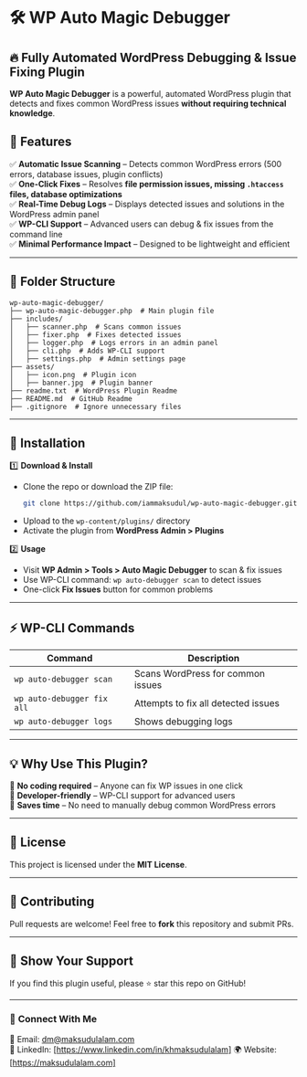 # 🛠️ WP Auto Magic Debugger

## 🔥 Fully Automated WordPress Debugging & Issue Fixing Plugin

**WP Auto Magic Debugger** is a powerful, automated WordPress plugin that detects and fixes common WordPress issues **without requiring technical knowledge**.

## 🚀 Features

✅ **Automatic Issue Scanning** – Detects common WordPress errors (500 errors, database issues, plugin conflicts)  
✅ **One-Click Fixes** – Resolves **file permission issues, missing `.htaccess` files, database optimizations**  
✅ **Real-Time Debug Logs** – Displays detected issues and solutions in the WordPress admin panel  
✅ **WP-CLI Support** – Advanced users can debug & fix issues from the command line  
✅ **Minimal Performance Impact** – Designed to be lightweight and efficient  

---

## 📂 Folder Structure

```
wp-auto-magic-debugger/
├── wp-auto-magic-debugger.php  # Main plugin file
├── includes/
│   ├── scanner.php  # Scans common issues
│   ├── fixer.php  # Fixes detected issues
│   ├── logger.php  # Logs errors in an admin panel
│   ├── cli.php  # Adds WP-CLI support
│   ├── settings.php  # Admin settings page
├── assets/
│   ├── icon.png  # Plugin icon
│   ├── banner.jpg  # Plugin banner
├── readme.txt  # WordPress Plugin Readme
├── README.md  # GitHub Readme
├── .gitignore  # Ignore unnecessary files
```

---

## 🔧 Installation

1️⃣ **Download & Install**
- Clone the repo or download the ZIP file:
  ```bash
  git clone https://github.com/iammaksudul/wp-auto-magic-debugger.git
  ```
- Upload to the `wp-content/plugins/` directory
- Activate the plugin from **WordPress Admin > Plugins**

2️⃣ **Usage**
- Visit **WP Admin > Tools > Auto Magic Debugger** to scan & fix issues
- Use WP-CLI command: `wp auto-debugger scan` to detect issues
- One-click **Fix Issues** button for common problems

---

## ⚡ WP-CLI Commands

| Command                        | Description |
|--------------------------------|------------|
| `wp auto-debugger scan`       | Scans WordPress for common issues |
| `wp auto-debugger fix all`    | Attempts to fix all detected issues |
| `wp auto-debugger logs`       | Shows debugging logs |

---

## 💡 Why Use This Plugin?
🔹 **No coding required** – Anyone can fix WP issues in one click  
🔹 **Developer-friendly** – WP-CLI support for advanced users  
🔹 **Saves time** – No need to manually debug common WordPress errors  

---

## 📜 License
This project is licensed under the **MIT License**.

---

## 🤝 Contributing
Pull requests are welcome! Feel free to **fork** this repository and submit PRs.

---

## 🌟 Show Your Support
If you find this plugin useful, please ⭐ star this repo on GitHub!

---

### 🔗 **Connect With Me**
📧 Email: [dm@maksudulalam.com](mailto:dm@maksudulalam.com)  
🔗 LinkedIn: [https://www.linkedin.com/in/khmaksudulalam] 
🌍 Website: [https://maksudulalam.com]  
